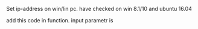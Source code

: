 Set ip-address on win/lin pc.
have checked on win 8.1/10 and ubuntu 16.04

add this code in function.
input parametr is
